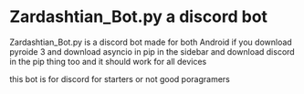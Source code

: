 # Zardashtian_Bot.py a discord bot
Zardashtian_Bot.py is a discord bot made for both Android if you download pyroide 3 and download asyncio in pip in the sidebar and download discord in the pip thing too and it should work for all devices

this bot is for discord for starters or not good poragramers
